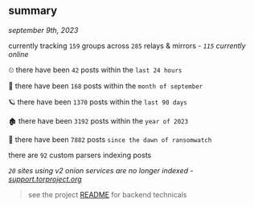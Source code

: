 
## summary
_september 9th, 2023_

currently tracking `159` groups across `285` relays & mirrors - _`115` currently online_

⏲ there have been `42` posts within the `last 24 hours`

🦈 there have been `168` posts within the `month of september`

🪐 there have been `1370` posts within the `last 90 days`

🏚 there have been `3192` posts within the `year of 2023`

🦕 there have been `7882` posts `since the dawn of ransomwatch`

there are `92` custom parsers indexing posts

_`20` sites using v2 onion services are no longer indexed - [support.torproject.org](https://support.torproject.org/onionservices/v2-deprecation/)_

> see the project [README](https://github.com/joshhighet/ransomwatch#ransomwatch--) for backend technicals
